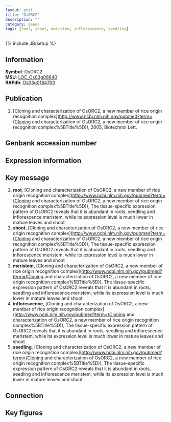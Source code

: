 ```yaml
---
layout: post
title: "OsORC2"
description: ""
category: genes
tags: [root, shoot, meristem, inflorescence, seedling]
---
```

{% include JB/setup %}

## Information
__Symbol__: OsORC2  
__MSU__: [LOC_Os03g08640](http://rice.plantbiology.msu.edu/cgi-bin/ORF_infopage.cgi?orf=LOC_Os03g08640)  
__RAPdb__: [Os03g0184700](http://rapdb.dna.affrc.go.jp/viewer/gbrowse_details/irgsp1?name=Os03g0184700)  

## Publication
1. [Cloning and characterization of OsORC2, a new member of rice origin recognition complex](http://www.ncbi.nlm.nih.gov/pubmed?term=(Cloning and characterization of OsORC2, a new member of rice origin recognition complex%5BTitle%5D)), 2005, Biotechnol Lett.

## Genbank accession number

## Expression information

## Key message
1. __root__, [Cloning and characterization of OsORC2, a new member of rice origin recognition complex](http://www.ncbi.nlm.nih.gov/pubmed?term=(Cloning and characterization of OsORC2, a new member of rice origin recognition complex%5BTitle%5D)),  The tissue-specific expression pattern of OsORC2 reveals that it is abundant in roots, seedling and inflorescence meristem, while its expression level is much lower in mature leaves and shoot
2. __shoot__, [Cloning and characterization of OsORC2, a new member of rice origin recognition complex](http://www.ncbi.nlm.nih.gov/pubmed?term=(Cloning and characterization of OsORC2, a new member of rice origin recognition complex%5BTitle%5D)),  The tissue-specific expression pattern of OsORC2 reveals that it is abundant in roots, seedling and inflorescence meristem, while its expression level is much lower in mature leaves and shoot
3. __meristem__, [Cloning and characterization of OsORC2, a new member of rice origin recognition complex](http://www.ncbi.nlm.nih.gov/pubmed?term=(Cloning and characterization of OsORC2, a new member of rice origin recognition complex%5BTitle%5D)),  The tissue-specific expression pattern of OsORC2 reveals that it is abundant in roots, seedling and inflorescence meristem, while its expression level is much lower in mature leaves and shoot
4. __inflorescence__, [Cloning and characterization of OsORC2, a new member of rice origin recognition complex](http://www.ncbi.nlm.nih.gov/pubmed?term=(Cloning and characterization of OsORC2, a new member of rice origin recognition complex%5BTitle%5D)),  The tissue-specific expression pattern of OsORC2 reveals that it is abundant in roots, seedling and inflorescence meristem, while its expression level is much lower in mature leaves and shoot
5. __seedling__, [Cloning and characterization of OsORC2, a new member of rice origin recognition complex](http://www.ncbi.nlm.nih.gov/pubmed?term=(Cloning and characterization of OsORC2, a new member of rice origin recognition complex%5BTitle%5D)),  The tissue-specific expression pattern of OsORC2 reveals that it is abundant in roots, seedling and inflorescence meristem, while its expression level is much lower in mature leaves and shoot

## Connection

## Key figures


